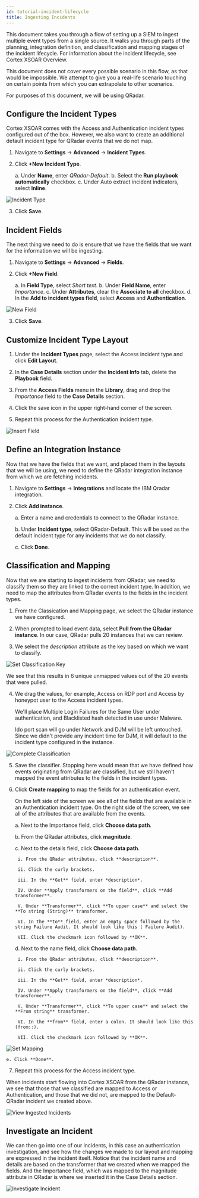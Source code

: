 ```yaml
---
id: tutorial-incident-lifecycle
title: Ingesting Incidents
---
```

This document takes you through a flow of setting up a SIEM to ingest multiple event types from a single source. It walks you through parts of the planning, integration definition, and classification and mapping stages of the incident lifecycle. For information about the incident lifecycle, see Cortex XSOAR Overview.

This document does not cover every possible scenario in this flow, as that would be impossible. We attempt to give you a real-life scenario touching on certain points from which you can extrapolate to other scenarios.

For purposes of this document, we will be using QRadar.


## Configure the Incident Types

Cortex XSOAR comes with the Access and Authentication incident types configured out of the box. However, we also want to create an additional default incident type for QRadar events that we do not map.

1. Navigate to **Settings** -> **Advanced** -> **Incident Types**.

2. Click **+New Incident Type**.

    a. Under **Name**, enter *QRadar-Default*.
    b. Select the **Run playbook automatically** checkbox.
    c. Under Auto extract incident indicators, select **Inline**.

![Incident Type](../../doc_imgs/tutorials/incidents/Inidcator-Type_Default-QRadarpng.png "Incident Type")

3. Click **Save**.

## Incident Fields

The next thing we need to do is ensure that we have the fields that we want for the information we will be ingesting.

1. Navigate to **Settings** -> **Advanced** -> **Fields**.

2. Click **+New Field**.

    a. In **Field Type**, select *Short text*.
    b. Under **Field Name**, enter *Importance*.
    c. Under **Attributes**, clear the **Associate to all** checkbox.
    d. In the **Add to incident types field**, select **Access** and **Authentication**.

![New Field](../../doc_imgs/tutorials/incidents/New-Field_Importance.png "New Field")

3. Click **Save**.

## Customize Incident Type Layout

1. Under the **Incident Types** page, select the Access incident type and click **Edit Layout**.

2. In the **Case Details** section under the **Incident Info** tab, delete the **Playbook** field.

3. From the **Access Fields** menu in the **Library**, drag and drop the *Importance* field to the **Case Details** section.

4. Click the save icon in the upper right-hand corner of the screen.

5. Repeat this process for the Authentication incident type.

![Insert Field](../../doc_imgs/tutorials/incidents/Customize-Layout_Insert-Field.png "Insert Field")

## Define an Integration Instance

Now that we have the fields that we want, and placed them in the layouts that we will be using, we need to define the QRadar integration instance from which we are fetching incidents.

1. Navigate to **Settings** -> **Integrations** and locate the IBM Qradar integration.

2. Click **Add instance**. 

   a. Enter a name and credentials to connect to the QRadar instance.

   b. Under **Incident type**, select QRadar-Default. This will be used as the default incident type for any incidents that we do not classify. 

   c. Click **Done**.

## Classification and Mapping

Now that we are starting to ingest incidents from QRadar, we need to classify them so they are linked to the correct incident type. In addition, we need to map the attributes from QRadar events to the fields in the incident types.

1. From the Classication and Mapping page, we select the QRadar instance we have configured.

2. When prompted to load event data, select **Pull from the QRadar instance**. In our case, QRadar pulls 20 instances that we can review.

3. We select the *description* attribute as the key based on which we want to classify. 

![Set Classification Key](../../doc_imgs/tutorials/incidents/C-M_SIEM_Set-Classification-Key.png "Set Classification Key")

   We see that this results in 6 unique unmapped values out of the 20 events that were pulled. 

4. We drag the values, for example, Access on RDP port and Access by honeypot user to the Access incident types. 

   We'll place Multiple Login Failures for the Same User under authentication, and Blacklisted hash detected in use under Malware.

   Ido port scan will go under Network and DJM will be left untouched. Since we didn't provide any incident time for DJM, it will default to the incident type configured in the instance.

![Complete Classification](../../doc_imgs/tutorials/incidents/C-M_SIEM_Set-Classification.png "Complete Classification")

5. Save the classifier. Stopping here would mean that we have defined how events originating from QRadar are classified, but we still haven't mapped the event attributes to the fields in the incident types.

6. Click **Create mapping** to map the fields for an authentication event. 

   On the left side of the screen we see all of the fields that are available in an Authentication incident type. On the right side of the screen, we see all of the attributes that are available from the events. 

    a. Next to the Importance field, click **Choose data path**. 

    b. From the QRadar attributes, click **magnitude**. 

    c. Next to the details field, click **Choose data path**.

   	    i. From the QRadar attributes, click **description**. 

   	    ii. Click the curly brackets.

   	    iii. In the **Get** field, enter *description*.

   	    IV. Under **Apply transformers on the field**, click **Add transformer**.

   	    V. Under **Transformer**, click **To upper case** and select the **To string (String)** transformer.

   	    VI. In the **to** field, enter an empty space followed by the string Failure Audit. It should look like this ( Failure Audit).

   	    VII. Click the checkmark icon followed by **OK**.

    d. Next to the name field, click **Choose data path**.

   	    i. From the QRadar attributes, click **description**. 

   	    ii. Click the curly brackets.

   	    iii. In the **Get** field, enter *description*.

   	    IV. Under **Apply transformers on the field**, click **Add transformer**.

   	    V. Under **Transformer**, click **To upper case** and select the **From string** transformer.

   	    VI. In the **from** field, enter a colon. It should look like this (from::).

   	    VII. Click the checkmark icon followed by **OK**.

![Set Mapping](../../doc_imgs/tutorials/incidents/C-M_SIEM_Mapping.png "Set Mapping")
    
    e. Click **Done**.

7. Repeat this process for the Access incident type.

When incidents start flowing into Cortex XSOAR from the QRadar instance, we see that those that we classified are mapped to Access or Authentication, and those that we did not, are mapped to the Default-QRadar incident we created above.

![View Ingested Incidents](../../doc_imgs/tutorials/incidents/Incidents_Ingested-Incidents.png "View Ingested Incidents")

## Investigate an Incident

We can then go into one of our incidents, in this case an authentication investigation, and see how the changes we made to our layout and mapping are expressed in the incident itself. Notice that the incident name and details are based on the transformer that we created when we mapped the fields. And the Importance field, which was mapped to the magnitude attribute in QRadar is where we inserted it in the Case Details section.

![Investigate Incident](../../doc_imgs/tutorials/incidents/Investigate_Inciden.png "Investigate Incident")
